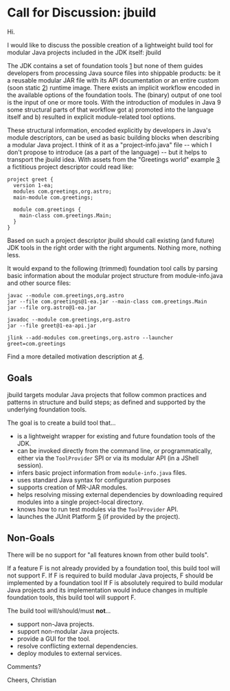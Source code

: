 # Call for Discussion: jbuild

Hi.

I would like to discuss the possible creation of a lightweight build tool for
modular Java projects included in the JDK itself: jbuild

The JDK contains a set of foundation tools [1] but none of them guides
developers from processing Java source files into shippable products: be it a
reusable modular JAR file with its API documentation or an entire custom (soon
static [2]) runtime image. There exists an implicit workflow encoded in the
available options of the foundation tools. The (binary) output of one tool is
the input of one or more tools. With the introduction of modules in Java 9 some
structural parts of that workflow got a) promoted into the language itself and
b) resulted in explicit module-related tool options. 

These structural information, encoded explicitly by developers in Java's module
descriptors, can be used as basic building blocks when describing a modular
Java project. I think of it as a "project-info.java" file -- which I don't
propose to introduce (as a part of the language) -- but it helps to transport
the jbuild idea. With assets from the "Greetings world" example [3] a
fictitious project descriptor could read like:

```
project greet {
  version 1-ea;
  modules com.greetings,org.astro;
  main-module com.greetings;

  module com.greetings {
    main-class com.greetings.Main;
  }
}
```

Based on such a project descriptor jbuild should call existing (and future) JDK
tools in the right order with the right arguments. Nothing more, nothing less.

It would expand to the following (trimmed) foundation tool calls by parsing
basic information about the modular project structure from module-info.java
and other source files:

```
javac --module com.greetings,org.astro
jar --file com.greetings@1-ea.jar --main-class com.greetings.Main
jar --file org.astro@1-ea.jar

javadoc --module com.greetings,org.astro
jar --file greet@1-ea-api.jar

jlink --add-modules com.greetings,org.astro --launcher greet=com.greetings
```

Find a more detailed motivation description at [4].

## Goals

jbuild targets modular Java projects that follow common practices and patterns
in structure and build steps; as defined and supported by the underlying
foundation tools.

The goal is to create a build tool that...

- is a lightweight wrapper for existing and future foundation tools of the JDK.
- can be invoked directly from the command line, or programmatically, either
  via the `ToolProvider` SPI or via its modular API (in a JShell session).
- infers basic project information from `module-info.java` files.
- uses standard Java syntax for configuration purposes
- supports creation of MR-JAR modules.
- helps resolving missing external dependencies by downloading required modules
  into a single project-local directory.
- knows how to run test modules via the `ToolProvider` API.
- launches the JUnit Platform [5] (if provided by the project).

## Non-Goals

There will be no support for "all features known from other build tools".

If a feature F is not already provided by a foundation tool, this build tool
will not support F. If F is required to build modular Java projects, F should
be implemented by a foundation tool If F is absolutely required to build
modular Java projects and its implementation would induce changes in multiple
foundation tools, this build tool will support F.

The build tool will/should/must **not**...

- support non-Java projects.
- support non-modular Java projects.
- provide a GUI for the tool.
- resolve conflicting external dependencies.
- deploy modules to external services.

Comments?

Cheers,
Christian

[1]: https://docs.oracle.com/en/java/javase/14/docs/specs/man/index.html
[2]: https://mail.openjdk.java.net/pipermail/discuss/2020-April/005429.html
[3]: https://openjdk.java.net/projects/jigsaw/quick-start#greetingsworld
[4]: https://github.com/sormuras/bach/blob/11.7/doc/motivation.md
[5]: https://junit.org/junit5
